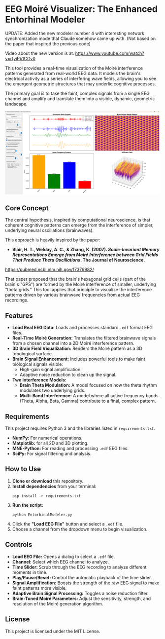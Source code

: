 # EEG Moiré Visualizer: The Enhanced Entorhinal Modeler

UPDATE: Added the new modeler number 4 with interesting network synchronization mode that Claude somehow came up with. (Not based on the paper that inspired the previous code) 

Video about the new version is at: https://www.youtube.com/watch?v=rtyiPb1CGv0

This tool provides a real-time visualization of the Moiré interference patterns generated from real-world EEG data. It models the brain's electrical activity as a series of interfering wave fields, allowing you to see the emergent geometric structures that may underlie cognitive processes.

The primary goal is to take the faint, complex signals from a single EEG channel and amplify and translate them into a visible, dynamic, geometric landscape.

![Screenshot of the EEG Moiré Visualizer in action](image.png)

## Core Concept

The central hypothesis, inspired by computational neuroscience, is that coherent cognitive patterns can emerge from the interference of simpler, underlying neural oscillations (brainwaves).

This approach is heavily inspired by the paper:
*   **Blair, H. T., Welday, A. C., & Zhang, K. (2007). *Scale-Invariant Memory Representations Emerge from Moiré Interference between Grid Fields That Produce Theta Oscillations*. The Journal of Neuroscience.**

  https://pubmed.ncbi.nlm.nih.gov/17376982/

That paper proposed that the brain's hexagonal grid cells (part of the brain's "GPS") are formed by the Moiré interference of smaller, underlying "theta grids." This tool applies that principle to visualize the interference patterns driven by various brainwave frequencies from actual EEG recordings.

## Features

*   **Load Real EEG Data:** Loads and processes standard `.edf` format EEG files.
*   **Real-Time Moiré Generation:** Translates the filtered brainwave signals from a chosen channel into a 2D Moiré interference pattern.
*   **3D Brain Field Visualization:** Renders the Moiré pattern as a 3D topological surface.
*   **Brain Signal Enhancement:** Includes powerful tools to make faint biological signals visible:
    *   High-gain signal amplification.
    *   Adaptive noise reduction to clean up the signal.
*   **Two Interference Models:**
    *   **Brain Theta Modulation:** A model focused on how the theta rhythm modulates two underlying grids.
    *   **Multi-Band Interference:** A model where all active frequency bands (Theta, Alpha, Beta, Gamma) contribute to a final, complex pattern.

## Requirements

This project requires Python 3 and the libraries listed in `requirements.txt`.

*   **NumPy:** For numerical operations.
*   **Matplotlib:** for all 2D and 3D plotting.
*   **MNE-Python:** For reading and processing `.edf` EEG files.
*   **SciPy:** For signal filtering and analysis.

## How to Use

1.  **Clone or download** this repository.
2.  **Install dependencies** from your terminal:
    ```
    pip install -r requirements.txt
    ```
3.  **Run the script:**
    ```
    python EntorhinalModeler.py
    ```
4.  Click the **"Load EEG File"** button and select a `.edf` file.
5.  Choose a channel from the dropdown menu to begin visualization.

## Controls

*   **Load EEG File:** Opens a dialog to select a `.edf` file.
*   **Channel:** Select which EEG channel to analyze.
*   **Time Slider:** Scrub through the EEG recording to analyze different moments in time.
*   **Play/Pause/Reset:** Control the automatic playback of the time slider.
*   **Signal Amplification:** Boosts the strength of the raw EEG signal to make faint patterns more visible.
*   **Adaptive Brain Signal Processing:** Toggles a noise reduction filter.
*   **Brain-Tuned Moiré Parameters:** Adjust the sensitivity, strength, and resolution of the Moiré generation algorithm.

## License

This project is licensed under the MIT License.
